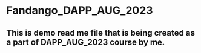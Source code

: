 # Fandango_DAPP_AUG_2023

## This is demo read me file that is being created as a part of DAPP_AUG_2023 course by me.
